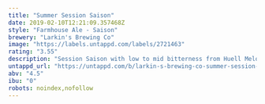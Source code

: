 ```yaml
---
title: "Summer Session Saison"
date: 2019-02-10T12:21:09.357468Z
style: "Farmhouse Ale - Saison"
brewery: "Larkin's Brewing Co"
image: "https://labels.untappd.com/labels/2721463"
rating: "3.55"
description: "Session Saison with low to mid bitterness from Huell Melon and Mandarina Bavaria which give an overt fruitiness with notes of orange zest, cantaloupe melon, and strawberry.. and all this one a super dry malt base. A session beer."
untappd_url: "https://untappd.com/b/larkin-s-brewing-co-summer-session-saison/2721463"
abv: "4.5"
ibu: "0"
robots: noindex,nofollow
---
```

